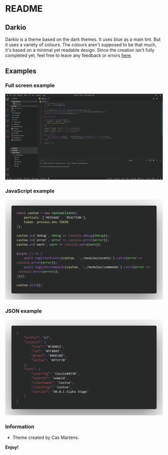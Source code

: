 # README
## Darkio
Darkio is a theme based on the dark themes. It uses blue as a main tint. But it uses a variety of colours. The colours aren't supposed to be that much, it's based on a minimal yet readable design. Since the creation isn't fully completed yet, feel free to leave any feedback or errors [here](https://github.com/DevCassie/Darkio/issues).

## Examples

### Full screen example
![Screenshot](https://raw.githubusercontent.com/DevCassie/Darkio/main/assets/Full_Screen_Example.png)

### JavaScript example
![Screenshot](https://raw.githubusercontent.com/DevCassie/Darkio/main/assets/JavaScript_Example.png)

### JSON example
![Screenshot](https://raw.githubusercontent.com/DevCassie/Darkio/main/assets/JSON_Example.png)

### Information
* Theme created by Cas Martens.

**Enjoy!**
